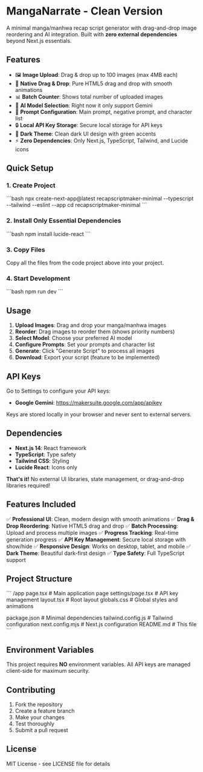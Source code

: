 # MangaNarrate - Clean Version

A minimal manga/manhwa recap script generator with drag-and-drop image reordering and AI integration. Built with **zero external dependencies** beyond Next.js essentials.

## Features

- 🖼️ **Image Upload**: Drag & drop up to 100 images (max 4MB each)
- 🔄 **Native Drag & Drop**: Pure HTML5 drag and drop with smooth animations
- 📊 **Batch Counter**: Shows total number of uploaded images
- 🤖 **AI Model Selection**: Right now it only support Gemini
- 📝 **Prompt Configuration**: Main prompt, negative prompt, and character list
- 🔒 **Local API Key Storage**: Secure local storage for API keys
- 🌙 **Dark Theme**: Clean dark UI design with green accents
- ⚡ **Zero Dependencies**: Only Next.js, TypeScript, Tailwind, and Lucide icons

## Quick Setup

### 1. Create Project
\`\`\`bash
npx create-next-app@latest recapscriptmaker-minimal --typescript --tailwind --eslint --app
cd recapscriptmaker-minimal
\`\`\`

### 2. Install Only Essential Dependencies
\`\`\`bash
npm install lucide-react
\`\`\`

### 3. Copy Files
Copy all the files from the code project above into your project.

### 4. Start Development
\`\`\`bash
npm run dev
\`\`\`

## Usage

1. **Upload Images**: Drag and drop your manga/manhwa images
2. **Reorder**: Drag images to reorder them (shows priority numbers)
3. **Select Model**: Choose your preferred AI model
4. **Configure Prompts**: Set your prompts and character list
5. **Generate**: Click "Generate Script" to process all images
6. **Download**: Export your script (feature to be implemented)

## API Keys

Go to Settings to configure your API keys:
- **Google Gemini**: https://makersuite.google.com/app/apikey

Keys are stored locally in your browser and never sent to external servers.

## Dependencies

- **Next.js 14**: React framework
- **TypeScript**: Type safety
- **Tailwind CSS**: Styling
- **Lucide React**: Icons only

**That's it!** No external UI libraries, state management, or drag-and-drop libraries required!

## Features Included

✅ **Professional UI**: Clean, modern design with smooth animations
✅ **Drag & Drop Reordering**: Native HTML5 drag and drop
✅ **Batch Processing**: Upload and process multiple images
✅ **Progress Tracking**: Real-time generation progress
✅ **API Key Management**: Secure local storage with show/hide
✅ **Responsive Design**: Works on desktop, tablet, and mobile
✅ **Dark Theme**: Beautiful dark-first design
✅ **Type Safety**: Full TypeScript support

## Project Structure

\`\`\`
/app
  page.tsx                 # Main application page
  settings/page.tsx        # API key management
  layout.tsx              # Root layout
  globals.css             # Global styles and animations

package.json              # Minimal dependencies
tailwind.config.js        # Tailwind configuration
next.config.mjs          # Next.js configuration
README.md                # This file
\`\`\`

## Environment Variables

This project requires **NO** environment variables. All API keys are managed client-side for maximum security.

## Contributing

1. Fork the repository
2. Create a feature branch
3. Make your changes
4. Test thoroughly
5. Submit a pull request

## License

MIT License - see LICENSE file for details
